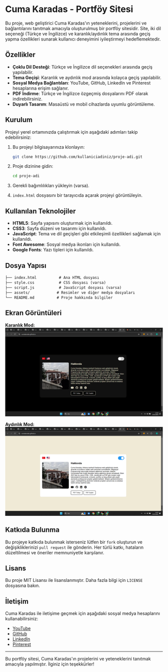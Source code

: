 # Cuma Karadas - Portföy Sitesi

Bu proje, web geliştirici Cuma Karadas'ın yeteneklerini, projelerini ve bağlantılarını tanıtmak amacıyla oluşturulmuş bir portföy sitesidir. Site, iki dil seçeneği (Türkçe ve İngilizce) ve karanlık/aydınlık tema arasında geçiş yapma özellikleri sunarak kullanıcı deneyimini iyileştirmeyi hedeflemektedir.

## Özellikler

- **Çoklu Dil Desteği**: Türkçe ve İngilizce dil seçenekleri arasında geçiş yapılabilir.
- **Tema Geçişi**: Karanlık ve aydınlık mod arasında kolayca geçiş yapılabilir.
- **Sosyal Medya Bağlantıları**: YouTube, GitHub, LinkedIn ve Pinterest hesaplarına erişim sağlanır.
- **PDF İndirme**: Türkçe ve İngilizce özgeçmiş dosyalarını PDF olarak indirebilirsiniz.
- **Duyarlı Tasarım**: Masaüstü ve mobil cihazlarda uyumlu görüntüleme.

## Kurulum

Projeyi yerel ortamınızda çalıştırmak için aşağıdaki adımları takip edebilirsiniz:

1. Bu projeyi bilgisayarınıza klonlayın:
   ```bash
   git clone https://github.com/kullaniciadiniz/proje-adi.git
   ```

2. Proje dizinine gidin:
   ```bash
   cd proje-adi
   ```

3. Gerekli bağımlılıkları yükleyin (varsa).
4. `index.html` dosyasını bir tarayıcıda açarak projeyi görüntüleyin.

## Kullanılan Teknolojiler

- **HTML5**: Sayfa yapısını oluşturmak için kullanıldı.
- **CSS3**: Sayfa düzeni ve tasarımı için kullanıldı.
- **JavaScript**: Tema ve dil geçişleri gibi etkileşimli özellikleri sağlamak için kullanıldı.
- **Font Awesome**: Sosyal medya ikonları için kullanıldı.
- **Google Fonts**: Yazı tipleri için kullanıldı.

## Dosya Yapısı

```
├── index.html          # Ana HTML dosyası
├── style.css           # CSS dosyası (varsa)
├── script.js           # JavaScript dosyası (varsa)
├── assets/            # Resimler ve diğer medya dosyaları
└── README.md          # Proje hakkında bilgiler
```

## Ekran Görüntüleri

**Karanlık Mod:**
![Karanlık Mod](link_karanlik_mod.png)

**Aydınlık Mod:**
![Aydınlık Mod](link_aydinlik_mod.png)

## Katkıda Bulunma

Bu projeye katkıda bulunmak isterseniz lütfen bir `fork` oluşturun ve değişikliklerinizi `pull request` ile gönderin. Her türlü katkı, hataların düzeltilmesi ve öneriler memnuniyetle karşılanır.

## Lisans

Bu proje MIT Lisansı ile lisanslanmıştır. Daha fazla bilgi için `LICENSE` dosyasına bakın.

## İletişim

Cuma Karadas ile iletişime geçmek için aşağıdaki sosyal medya hesaplarını kullanabilirsiniz:

- [YouTube](https://www.youtube.com/@CumaKaradash)
- [GitHub](https://github.com/CumaKaradas)
- [LinkedIn](https://www.linkedin.com/in/cuma-karada%C5%9F-0a5092261/)
- [Pinterest](https://tr.pinterest.com/PogacaSevenOrdek/)

---

Bu portföy sitesi, Cuma Karadas'ın projelerini ve yeteneklerini tanıtmak amacıyla yapılmıştır. İlginiz için teşekkürler!
